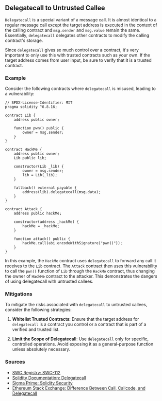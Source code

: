 ## Delegatecall to Untrusted Callee

`Delegatecall` is a special variant of a message call. It is almost identical to a regular message call except the target address is executed in the context of the calling contract and `msg.sender` and `msg.value` remain the same. Essentially, `delegatecall` delegates other contracts to modify the calling contract's storage.

Since `delegatecall` gives so much control over a contract, it's very important to only use this with trusted contracts such as your own. If the target address comes from user input, be sure to verify that it is a trusted contract.

### Example

Consider the following contracts where `delegatecall` is misused, leading to a vulnerability:

```solidity
// SPDX-License-Identifier: MIT
pragma solidity ^0.8.16;

contract Lib {
    address public owner;

    function pwn() public {
        owner = msg.sender;
    }
}

contract HackMe {
    address public owner;
    Lib public lib;

    constructor(Lib _lib) {
        owner = msg.sender;
        lib = Lib(_lib);
    }

    fallback() external payable {
        address(lib).delegatecall(msg.data);
    }
}

contract Attack {
    address public hackMe;

    constructor(address _hackMe) {
        hackMe = _hackMe;
    }

    function attack() public {
        hackMe.call(abi.encodeWithSignature("pwn()"));
    }
}
```

In this example, the `HackMe` contract uses `delegatecall` to forward any call it receives to the `Lib` contract. The `Attack` contract then uses this vulnerability to call the `pwn()` function of `Lib` through the `HackMe` contract, thus changing the owner of `HackMe` contract to the attacker. This demonstrates the dangers of using delegatecall with untrusted callees.

### Mitigations

To mitigate the risks associated with `delegatecall` to untrusted callees, consider the following strategies:

1. **Whitelist Trusted Contracts**: Ensure that the target address for `delegatecall` is a contract you control or a contract that is part of a verified and trusted list.

2. **Limit the Scope of Delegatecall**: Use `delegatecall` only for specific, controlled operations. Avoid exposing it as a general-purpose function unless absolutely necessary.

### Sources

- [SWC Registry: SWC-112](https://swcregistry.io/docs/SWC-112)
- [Solidity Documentation: Delegatecall](https://docs.soliditylang.org/en/latest/introduction-to-smart-contracts.html#delegatecall-and-libraries)
- [Sigma Prime: Solidity Security](https://blog.sigmaprime.io/solidity-security.html#delegatecall)
- [Ethereum Stack Exchange: Difference Between Call, Callcode, and Delegatecall](https://ethereum.stackexchange.com/questions/3667/difference-between-call-callcode-and-delegatecall)
